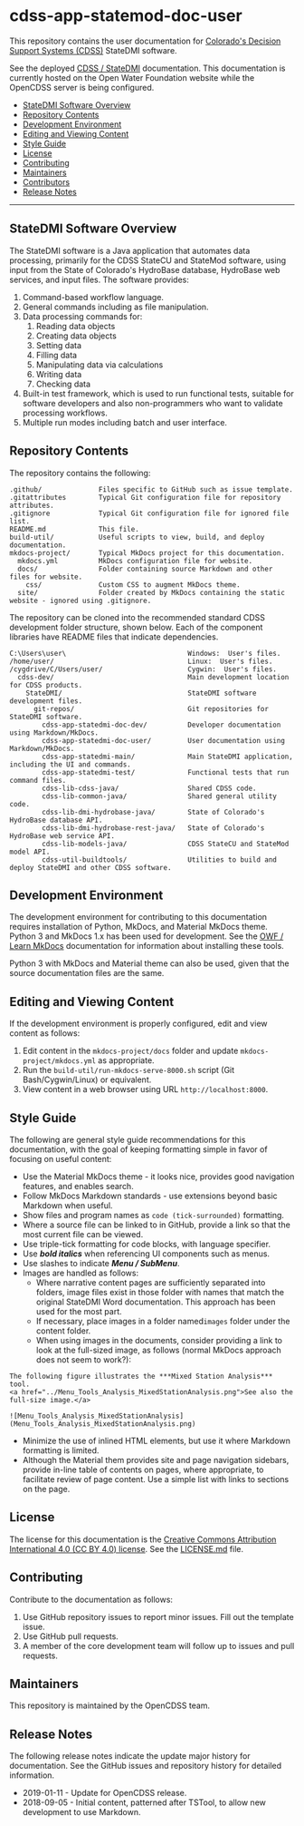 # cdss-app-statemod-doc-user #

This repository contains the user documentation for
[Colorado's Decision Support Systems (CDSS)](https://www.colorado.gov/cdss) StateDMI software.

See the deployed [CDSS / StateDMI](http://learn.openwaterfoundation.org/cdss-app-statedmi-doc-user/) documentation.
This documentation is currently hosted on the Open Water Foundation website while the OpenCDSS server is being configured.

* [StateDMI Software Overview](#statedmi-software-overview)
* [Repository Contents](#repository-contents)
* [Development Environment](#development-environment)
* [Editing and Viewing Content](#editing-and-viewing-content)
* [Style Guide](#style-guide)
* [License](#license)
* [Contributing](#contributing)
* [Maintainers](#maintainers)
* [Contributors](#contributors)
* [Release Notes](#release-notes)

---------------------------

## StateDMI Software Overview ##

The StateDMI software is a Java application that automates data processing,
primarily for the CDSS StateCU and StateMod software,
using input from the State of Colorado's HydroBase database, HydroBase web services,
and input files.  The software provides:

1. Command-based workflow language.
2. General commands including as file manipulation.
3. Data processing commands for:
	1. Reading data objects
	2. Creating data objects
	3. Setting data
	4. Filling data
	5. Manipulating data via calculations
	8. Writing data
	9. Checking data
4. Built-in test framework, which is used to run functional tests, suitable for software developers and also
non-programmers who want to validate processing workflows.
5. Multiple run modes including batch and user interface.

## Repository Contents ##

The repository contains the following:

```text
.github/              Files specific to GitHub such as issue template.
.gitattributes        Typical Git configuration file for repository attributes.
.gitignore            Typical Git configuration file for ignored file list.
README.md             This file.
build-util/           Useful scripts to view, build, and deploy documentation.
mkdocs-project/       Typical MkDocs project for this documentation.
  mkdocs.yml          MkDocs configuration file for website.
  docs/               Folder containing source Markdown and other files for website.
    css/              Custom CSS to augment MkDocs theme.
  site/               Folder created by MkDocs containing the static website - ignored using .gitignore.

```

The repository can be cloned into the recommended standard CDSS development folder structure,
shown below.  Each of the component libraries have README files that indicate dependencies.

```text
C:\Users\user\                              Windows:  User's files.
/home/user/                                 Linux:  User's files.
/cygdrive/C/Users/user/                     Cygwin:  User's files.
  cdss-dev/                                 Main development location for CDSS products.
    StateDMI/                               StateDMI software development files.
      git-repos/                            Git repositories for StateDMI software.
        cdss-app-statedmi-doc-dev/          Developer documentation using Markdown/MkDocs.
        cdss-app-statedmi-doc-user/         User documentation using Markdown/MkDocs.
        cdss-app-statedmi-main/             Main StateDMI application, including the UI and commands.
        cdss-app-statedmi-test/             Functional tests that run command files.
        cdss-lib-cdss-java/                 Shared CDSS code.
        cdss-lib-common-java/               Shared general utility code.
        cdss-lib-dmi-hydrobase-java/        State of Colorado's HydroBase database API.
        cdss-lib-dmi-hydrobase-rest-java/   State of Colorado's HydroBase web service API.
        cdss-lib-models-java/               CDSS StateCU and StateMod model API.
        cdss-util-buildtools/               Utilities to build and deploy StateDMI and other CDSS software.
```

## Development Environment ##

The development environment for contributing to this documentation requires
installation of Python, MkDocs, and Material MkDocs theme.
Python 3 and MkDocs 1.x has been used for development.
See the [OWF / Learn MkDocs](http://learn.openwaterfoundation.org/owf-learn-mkdocs/)
documentation for information about installing these tools.

Python 3 with MkDocs and Material theme can also be used,
given that the source documentation files are the same.

## Editing and Viewing Content ##

If the development environment is properly configured, edit and view content as follows:

1. Edit content in the `mkdocs-project/docs` folder and update `mkdocs-project/mkdocs.yml` as appropriate.
2. Run the `build-util/run-mkdocs-serve-8000.sh` script (Git Bash/Cygwin/Linux) or equivalent.
3. View content in a web browser using URL `http://localhost:8000`.

## Style Guide ##

The following are general style guide recommendations for this documentation,
with the goal of keeping formatting simple in favor of focusing on useful content:

* Use the Material MkDocs theme - it looks nice, provides good navigation features, and enables search.
* Follow MkDocs Markdown standards - use extensions beyond basic Markdown when useful.
* Show files and program names as `code (tick-surrounded)` formatting.
* Where a source file can be linked to in GitHub, provide a link so that the most current file can be viewed.
* Use triple-tick formatting for code blocks, with language specifier.
* Use ***bold italics*** when referencing UI components such as menus.
* Use slashes to indicate ***Menu / SubMenu***.
* Images are handled as follows:
	+ Where narrative content pages are sufficiently separated into folders,
	image files exist in those folder with names that match the original StateDMI Word documentation.
	This approach has been used for the most part.
	+ If necessary, place images in a folder named`images` folder under the content folder.
	+ When using images in the documents, consider providing a link to look at the full-sized
	image, as follows (normal MkDocs approach does not seem to work?):

```text
The following figure illustrates the ***Mixed Station Analysis*** tool.
<a href="../Menu_Tools_Analysis_MixedStationAnalysis.png">See also the full-size image.</a>

![Menu_Tools_Analysis_MixedStationAnalysis](Menu_Tools_Analysis_MixedStationAnalysis.png)
```
* Minimize the use of inlined HTML elements, but use it where Markdown formatting is limited.
* Although the Material them provides site and page navigation sidebars,
provide in-line table of contents on pages, where appropriate, to facilitate review of page content.
Use a simple list with links to sections on the page.

## License ##

The license for this documentation is the
[Creative Commons Attribution International 4.0 (CC BY 4.0) license](https://creativecommons.org/licenses/by/4.0/).  See the [LICENSE.md](LICENSE.md) file.

## Contributing ##

Contribute to the documentation as follows:

1. Use GitHub repository issues to report minor issues.
Fill out the template issue.
2. Use GitHub pull requests.
3. A member of the core development team will follow up to issues and pull requests.

## Maintainers ##

This repository is maintained by the OpenCDSS team.

## Release Notes ##

The following release notes indicate the update major history for documentation.
See the GitHub issues and repository history for detailed information.

* 2019-01-11 - Update for OpenCDSS release.
* 2018-09-05 - Initial content, patterned after TSTool, to allow new development to use Markdown.
